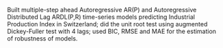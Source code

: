 Built multiple-step ahead Autoregressive AR(P) and Autoregressive Distributed Lag ARDL(P,R) time-series models predicting Industrial Production Index in Switzerland; did the unit root test using augmented Dickey-Fuller test with 4 lags; used BIC, RMSE and MAE for the estimation of robustness of models.
